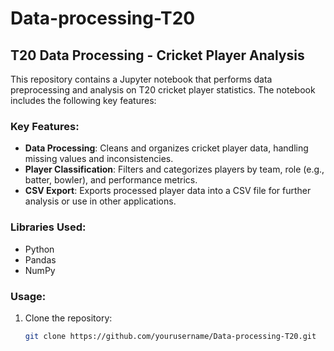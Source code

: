 # Data-processing-T20
## T20 Data Processing - Cricket Player Analysis

This repository contains a Jupyter notebook that performs data preprocessing and analysis on T20 cricket player statistics. The notebook includes the following key features:

### Key Features:
- **Data Processing**: Cleans and organizes cricket player data, handling missing values and inconsistencies.
- **Player Classification**: Filters and categorizes players by team, role (e.g., batter, bowler), and performance metrics.
- **CSV Export**: Exports processed player data into a CSV file for further analysis or use in other applications.

### Libraries Used:
- Python
- Pandas
- NumPy

### Usage:
1. Clone the repository:
   ```bash
   git clone https://github.com/yourusername/Data-processing-T20.git
